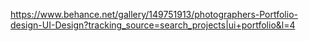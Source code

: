 https://www.behance.net/gallery/149751913/photographers-Portfolio-design-UI-Design?tracking_source=search_projects|ui+portfolio&l=4
